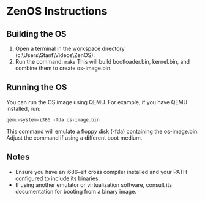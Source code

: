 # ZenOS Instructions

## Building the OS

1. Open a terminal in the workspace directory (c:\Users\Stanf\Videos\ZenOS).
2. Run the command: `make`
   This will build bootloader.bin, kernel.bin, and combine them to create os-image.bin.

## Running the OS

You can run the OS image using QEMU. For example, if you have QEMU installed, run:

```
qemu-system-i386 -fda os-image.bin
```

This command will emulate a floppy disk (-fda) containing the os-image.bin. Adjust the command if using a different boot medium.

## Notes

- Ensure you have an i686-elf cross compiler installed and your PATH configured to include its binaries.
- If using another emulator or virtualization software, consult its documentation for booting from a binary image.
